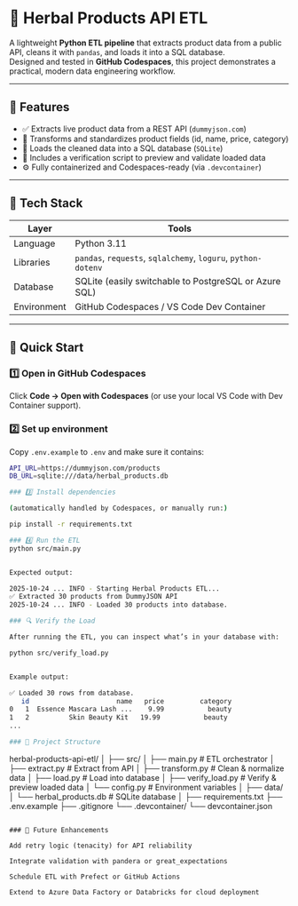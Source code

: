 # 🌿 Herbal Products API ETL

A lightweight **Python ETL pipeline** that extracts product data from a public API, cleans it with `pandas`, and loads it into a SQL database.  
Designed and tested in **GitHub Codespaces**, this project demonstrates a practical, modern data engineering workflow.

---

## 🧩 Features

- ✅ Extracts live product data from a REST API (`dummyjson.com`)
- 🧼 Transforms and standardizes product fields (id, name, price, category)
- 💾 Loads the cleaned data into a SQL database (`SQLite`)
- 🧠 Includes a verification script to preview and validate loaded data
- ⚙️ Fully containerized and Codespaces-ready (via `.devcontainer`)

---

## 🧱 Tech Stack

| Layer | Tools |
|-------|-------|
| Language | Python 3.11 |
| Libraries | `pandas`, `requests`, `sqlalchemy`, `loguru`, `python-dotenv` |
| Database | SQLite (easily switchable to PostgreSQL or Azure SQL) |
| Environment | GitHub Codespaces / VS Code Dev Container |

---

## 🚀 Quick Start

### 1️⃣ Open in GitHub Codespaces
Click **Code → Open with Codespaces** (or use your local VS Code with Dev Container support).

### 2️⃣ Set up environment
Copy `.env.example` to `.env` and make sure it contains:

```bash
API_URL=https://dummyjson.com/products
DB_URL=sqlite:///data/herbal_products.db

### 3️⃣ Install dependencies

(automatically handled by Codespaces, or manually run:)

pip install -r requirements.txt

### 4️⃣ Run the ETL
python src/main.py


Expected output:

2025-10-24 ... INFO - Starting Herbal Products ETL...
✅ Extracted 30 products from DummyJSON API
2025-10-24 ... INFO - Loaded 30 products into database.

### 🔍 Verify the Load

After running the ETL, you can inspect what’s in your database with:

python src/verify_load.py


Example output:

✅ Loaded 30 rows from database.
   id                      name   price         category
0   1  Essence Mascara Lash ...    9.99           beauty
1   2          Skin Beauty Kit   19.99           beauty
...

### 🧠 Project Structure
```
herbal-products-api-etl/
│
├── src/
│   ├── main.py             # ETL orchestrator
│   ├── extract.py          # Extract from API
│   ├── transform.py        # Clean & normalize data
│   ├── load.py             # Load into database
│   ├── verify_load.py      # Verify & preview loaded data
│   └── config.py           # Environment variables
│
├── data/
│   └── herbal_products.db  # SQLite database
│
├── requirements.txt
├── .env.example
├── .gitignore
└── .devcontainer/
    └── devcontainer.json
```

### 🧩 Future Enhancements

Add retry logic (tenacity) for API reliability

Integrate validation with pandera or great_expectations

Schedule ETL with Prefect or GitHub Actions

Extend to Azure Data Factory or Databricks for cloud deployment

